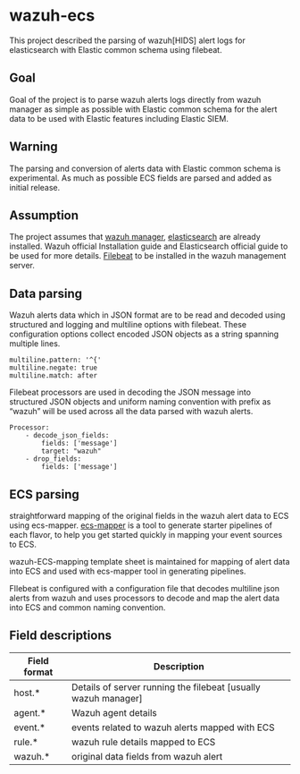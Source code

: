 # wazuh-ecs

This project described the parsing of wazuh[HIDS] alert logs for elasticsearch with Elastic common schema using filebeat.

## Goal
Goal of the project is to parse wazuh alerts logs directly from wazuh manager as simple as possible with Elastic common schema for the alert data to be used with Elastic features including Elastic SIEM. 

## Warning
The parsing and conversion of alerts data with Elastic common schema is experimental. As much as possible ECS fields are parsed and added as initial release. 

## Assumption
The project assumes that [wazuh manager](https://documentation.wazuh.com/3.7/installation-guide/index.html), [elasticsearch](https://www.elastic.co/guide/en/elasticsearch/reference/current/install-elasticsearch.html) are already installed. Wazuh official Installation guide and Elasticsearch official guide to be used for more details. [Filebeat](https://www.elastic.co/guide/en/beats/filebeat/current/filebeat-installation.html) to be installed in the wazuh management server. 

## Data parsing
Wazuh alerts data which in JSON format are to be read and decoded using structured and logging and multiline options with filebeat. These configuration options collect encoded JSON objects as a string spanning multiple lines.

```
multiline.pattern: '^{'
multiline.negate: true
multiline.match: after
```
Filebeat processors are used in decoding the JSON message into structured JSON objects and uniform naming convention with prefix as “wazuh” will be used across all the data parsed with wazuh alerts. 

```
Processor:
    - decode_json_fields:
        fields: ['message']
        target: "wazuh"
    - drop_fields:
        fields: ['message']
```

## ECS parsing
straightforward mapping of the original fields in the wazuh alert data to ECS using ecs-mapper.
[ecs-mapper](https://github.com/elastic/ecs-mapper) is a tool to generate starter pipelines of each flavor, to help you get started quickly in mapping your event sources to ECS.

wazuh-ECS-mapping template sheet is maintained for mapping of alert data into ECS and used with ecs-mapper tool in generating pipelines. 

FIlebeat is configured with a configuration file that decodes multiline json alerts from wazuh and uses processors to decode and map the alert data into ECS and common naming convention. 

## Field descriptions

| Field format | Description                                                    |
|--------------|----------------------------------------------------------------|
| host.*       | Details of server running the filebeat [usually wazuh manager] |
| agent.*      | Wazuh agent details                                            |
| event.*      | events related to wazuh alerts mapped with ECS                 |
| rule.*       | wazuh rule details mapped to ECS                               |
| wazuh.*      | original data fields from wazuh alert                          |



